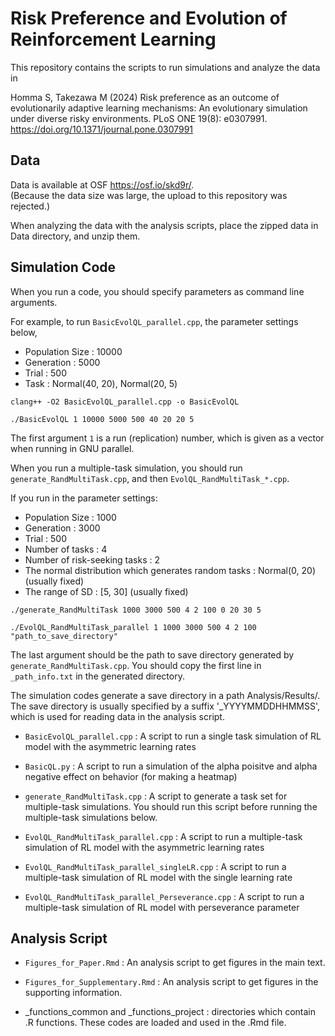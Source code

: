# Risk Preference and Evolution of Reinforcement Learning

This repository contains the scripts to run simulations and analyze the data in

Homma S, Takezawa M (2024) Risk preference as an outcome of evolutionarily adaptive learning mechanisms: An evolutionary simulation under diverse risky environments. PLoS ONE 19(8): e0307991. https://doi.org/10.1371/journal.pone.0307991


## Data

Data is available at OSF https://osf.io/skd9r/.  
(Because the data size was large, the upload to this repository was rejected.)

When analyzing the data with the analysis scripts, place the zipped data in Data directory, and unzip them.


## Simulation Code
  
  
When you run a code, you should specify parameters as command line arguments.

For example, to run `BasicEvolQL_parallel.cpp`, the parameter settings below,

- Population Size : 10000
- Generation : 5000
- Trial : 500
- Task : Normal(40, 20), Normal(20, 5)

```
clang++ -O2 BasicEvolQL_parallel.cpp -o BasicEvolQL
```

```
./BasicEvolQL 1 10000 5000 500 40 20 20 5
```

The first argument `1` is a run (replication) number, which is given as a vector when running in GNU parallel.

When you run a multiple-task simulation, you should run `generate_RandMultiTask.cpp`, and then `EvolQL_RandMultiTask_*.cpp`. 

If you run in the parameter settings:

- Population Size : 1000
- Generation : 3000
- Trial : 500
- Number of tasks : 4
- Number of risk-seeking tasks : 2
- The normal distribution which generates random tasks : Normal(0, 20) (usually fixed)
- The range of SD : [5, 30] (usually fixed)

``` 
./generate_RandMultiTask 1000 3000 500 4 2 100 0 20 30 5
```

```
./EvolQL_RandMultiTask_parallel 1 1000 3000 500 4 2 100 "path_to_save_directory"
```

The last argument should be the path to save directory generated by `generate_RandMultiTask.cpp`. You should copy the first line in `_path_info.txt` in the generated directory.

  
 The simulation codes generate a save directory in a path Analysis/Results/. The save directory is usually specified by a suffix '_YYYYMMDDHHMMSS', which is used for reading data in the analysis script.
  
  
 - `BasicEvolQL_parallel.cpp` : A script to run a single task simulation of RL model with the asymmetric learning rates
   
   
 - `BasicQL.py` : A script to run a simulation of the alpha poisitve and alpha negative effect on behavior (for making a heatmap)
   
   
 - `generate_RandMultiTask.cpp` : A script to generate a task set for multiple-task simulations. You should run this script before running the multiple-task simulations below.
   
   
 - `EvolQL_RandMultiTask_parallel.cpp` : A script to run a multiple-task simulation of RL model with the asymmetric learning rates
    
   
 - `EvolQL_RandMultiTask_parallel_singleLR.cpp` : A script to run a multiple-task simulation of RL model with the single learning rate
  
  
 - `EvolQL_RandMultiTask_parallel_Perseverance.cpp` : A script to run a multiple-task simulation of RL model with perseverance parameter



## Analysis Script


- `Figures_for_Paper.Rmd` : An analysis script to get figures in the main text.
  
  
- `Figures_for_Supplementary.Rmd` : An analysis script to get figures in the supporting information.


- _functions_common and _functions_project : directories which contain .R functions. These codes are loaded and used in the .Rmd file.

